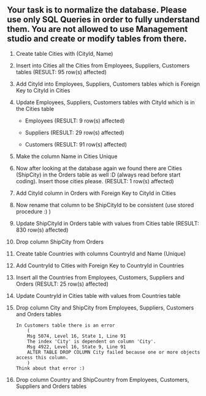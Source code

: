 ## Your task is to normalize the database. Please use only SQL Queries in order to fully understand them. You are not allowed to use Management studio and create or modify tables from there.

1. Create table Cities with (CityId, Name)

2. Insert into Cities all the Cities from Employees, Suppliers, Customers tables (RESULT: 95 row(s) affected)

3. Add CityId into Employees, Suppliers, Customers tables which is Foreign Key to CityId in Cities

4. Update Employees, Suppliers, Customers tables with CityId which is in the Cities table

	- Employees (RESULT: 9 row(s) affected)

	- Suppliers (RESULT: 29 row(s) affected)

	- Customers (RESULT: 91 row(s) affected)

5. Make the column Name in Cities Unique

6. Now after looking at the database again we found there are Cities (ShipCity) in the Orders table as well :D (always read before start coding). Insert those cities please. (RESULT: 1 row(s) affected)

7. Add CityId column in Orders with Foreign Key to CityId in Cities

8. Now rename that column to be ShipCityId to be consistent (use stored procedure :) )

9. Update ShipCityId in Orders table with values from Cities table (RESULT: 830 row(s) affected)

10. Drop column ShipCity from Orders

11. Create table Countries with columns CountryId and Name (Unique)

12. Add CountryId to Cities with Foreign Key to CountryId in Countries

13. Insert all the Countries from Employees, Customers, Suppliers and Orders (RESULT: 25 row(s) affected)

14. Update CountryId in Cities table with values from Countries table

15. Drop column City and ShipCity from Employees, Suppliers, Customers and Orders tables

	```
	In Customers table there is an error
		(
		Msg 5074, Level 16, State 1, Line 91
		The index 'City' is dependent on column 'City'.
		Msg 4922, Level 16, State 9, Line 91
		ALTER TABLE DROP COLUMN City failed because one or more objects access this column.
		)
	Think about that error :)
	```

16. Drop column Country and ShipCountry from Employees, Customers, Suppliers and Orders tables
